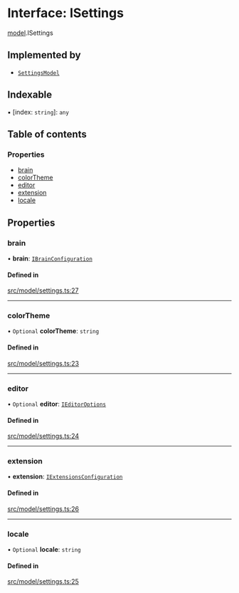 # Interface: ISettings

[model](../modules/model.md).ISettings

## Implemented by

- [`SettingsModel`](../classes/model.SettingsModel.md)

## Indexable

▪ [index: `string`]: `any`

## Table of contents

### Properties

- [brain](model.ISettings.md#brain)
- [colorTheme](model.ISettings.md#colortheme)
- [editor](model.ISettings.md#editor)
- [extension](model.ISettings.md#extension)
- [locale](model.ISettings.md#locale)

## Properties

### brain

• **brain**: [`IBrainConfiguration`](model.IBrainConfiguration.md)

#### Defined in

[src/model/settings.ts:27](https://github.com/gethubai/hubai-core/blob/43abc4a/src/model/settings.ts#L27)

___

### colorTheme

• `Optional` **colorTheme**: `string`

#### Defined in

[src/model/settings.ts:23](https://github.com/gethubai/hubai-core/blob/43abc4a/src/model/settings.ts#L23)

___

### editor

• `Optional` **editor**: [`IEditorOptions`](../modules/model.md#ieditoroptions)

#### Defined in

[src/model/settings.ts:24](https://github.com/gethubai/hubai-core/blob/43abc4a/src/model/settings.ts#L24)

___

### extension

• **extension**: [`IExtensionsConfiguration`](model.IExtensionsConfiguration.md)

#### Defined in

[src/model/settings.ts:26](https://github.com/gethubai/hubai-core/blob/43abc4a/src/model/settings.ts#L26)

___

### locale

• `Optional` **locale**: `string`

#### Defined in

[src/model/settings.ts:25](https://github.com/gethubai/hubai-core/blob/43abc4a/src/model/settings.ts#L25)
